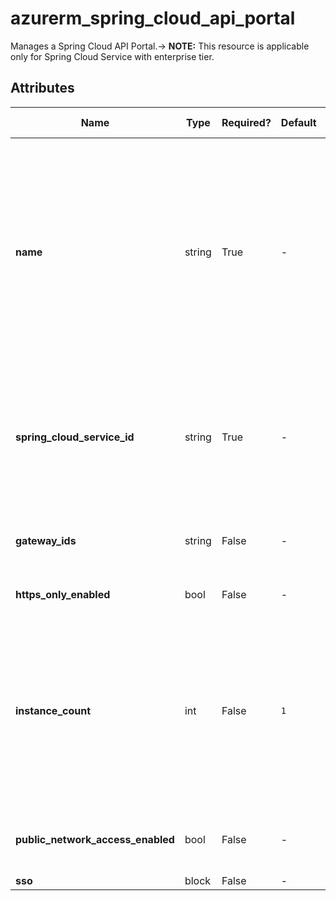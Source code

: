 # azurerm_spring_cloud_api_portal

Manages a Spring Cloud API Portal.-> **NOTE:** This resource is applicable only for Spring Cloud Service with enterprise tier.

## Attributes

| Name | Type | Required? | Default  | possible values | Description |
| ---- | ---- | --------- | -------- | ----------- | ----------- |
| **name** | string | True | -  |  -  | The name which should be used for this Spring Cloud API Portal. Changing this forces a new Spring Cloud API Portal to be created. The only possible value is `default`. | 
| **spring_cloud_service_id** | string | True | -  |  -  | The ID of the Spring Cloud Service. Changing this forces a new Spring Cloud API Portal to be created. | 
| **gateway_ids** | string | False | -  |  -  | Specifies a list of Spring Cloud Gateway. | 
| **https_only_enabled** | bool | False | -  |  -  | is only https is allowed? | 
| **instance_count** | int | False | `1`  |  -  | Specifies the required instance count of the Spring Cloud API Portal. Possible Values are between `1` and `500`. Defaults to `1` if not specified. | 
| **public_network_access_enabled** | bool | False | -  |  -  | Is the public network access enabled? | 
| **sso** | block | False | -  |  -  | A `sso` block. | 

